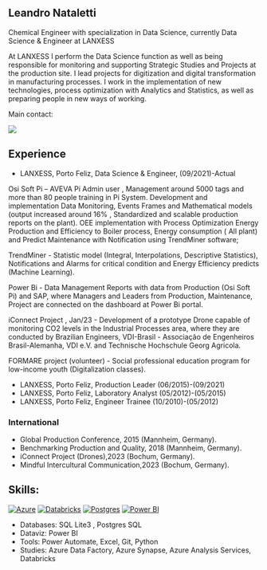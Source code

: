 ## Leandro Nataletti 

Chemical Engineer with specialization in Data Science, currently Data Science & Engineer at LANXESS

At LANXESS I perform the Data Science function as well as being responsible for monitoring and supporting Strategic Studies and Projects at the production site. I lead projects for digitization and digital transformation in manufacturing processes. I work in the implementation of new technologies, process optimization with Analytics and Statistics, as well as preparing people in new ways of working.

Main contact:

<a href="https://www.linkedin.com/in/leandronataletti/" target="_blank"><img src="https://img.shields.io/badge/-LinkedIn-%230077B5?style=for-the-badge&logo=linkedin&logoColor=white" target="_blank"></a>   

## Experience

- LANXESS, Porto Feliz, Data Science & Engineer, (09/2021)-Actual
  
Osi Soft Pi – AVEVA Pi Admin user , Management around 5000 tags and more than 80 people training in Pi System. Development and implementation Data Monitoring, Events Frames and Mathematical models (output increased around 16% , Standardized and scalable production reports on the plant). 
OEE implementation with Process Optimization
Energy Production and Efficiency to Boiler process, Energy consumption ( All plant) and Predict Maintenance with Notification using TrendMiner software;

TrendMiner - Statistic model (Integral, Interpolations, Descriptive Statistics), Notifications and Alarms for critical condition and Energy Efficiency predicts (Machine Learning).

Power Bi - Data Management Reports with data from Production (Osi Soft Pi)  and SAP, where Managers and Leaders from Production, Maintenance, Project are connected on the dashboard at Power Bi portal. 

iConnect Project , Jan/23 - Development of a prototype Drone capable of monitoring CO2 levels in the Industrial Processes area, where they are conducted by Brazilian Engineers, VDI-Brasil - Associação de Engenheiros Brasil-Alemanha, VDI e.V. and Technische Hochschule Georg Agricola.

FORMARE project (volunteer) - Social professional education program for low-income youth (Digitalization classes).

- LANXESS, Porto Feliz, Production Leader (06/2015)-(09/2021)
- LANXESS, Porto Feliz, Laboratory Analyst (05/2012)-(05/2015)
- LANXESS, Porto Feliz, Engineer Trainee (10/2010)-(05/2012)

### International

- Global Production Conference, 2015 (Mannheim, Germany).
- Benchmarking Production and Quality, 2018 (Mannheim, Germany).
-	iConnect Project (Drones),2023 (Bochum, Germany).
- Mindful Intercultural Communication,2023 (Bochum, Germany).

## Skills:
[![Azure](https://img.shields.io/badge/microsoft%20azure-0089D6?style=for-the-badge&logo=microsoft-azure&logoColor=white)](https://github.com/natalettileandro/natalettileandro/edit/main/README.md)
[![Databricks](https://img.shields.io/badge/Databricks-FF3621?style=for-the-badge&logo=Databricks&logoColor=white)](https://github.com/natalettileandro/natalettileandro/edit/main/README.md)
[![Postgres](https://img.shields.io/badge/PostgreSQL-316192?style=for-the-badge&logo=postgresql&logoColor=white)](https://github.com/natalettileandro/natalettileandro/edit/main/README.md)
[![Power BI](https://img.shields.io/badge/PowerBI-F2C811?style=for-the-badge&logo=Power%20BI&logoColor=white)](https://github.com/natalettileandro/natalettileandro/edit/main/README.md)

- Databases: SQL Lite3 , Postgres SQL
- Dataviz: Power BI
- Tools: Power Automate, Excel, Git, Python
- Studies: Azure Data Factory, Azure Synapse, Azure Analysis Services, Databricks



<!--
**natalettileandro/natalettileandro** is a ✨ _special_ ✨ repository because its `README.md` (this file) appears on your GitHub profile.

Here are some ideas to get you started:

- 🔭 I’m currently working on ...
- 🌱 I’m currently learning ...
- 👯 I’m looking to collaborate on ...
- 🤔 I’m looking for help with ...
- 💬 Ask me about ...
- 📫 How to reach me: ...
- 😄 Pronouns: ...
- ⚡ Fun fact: ...
-->
